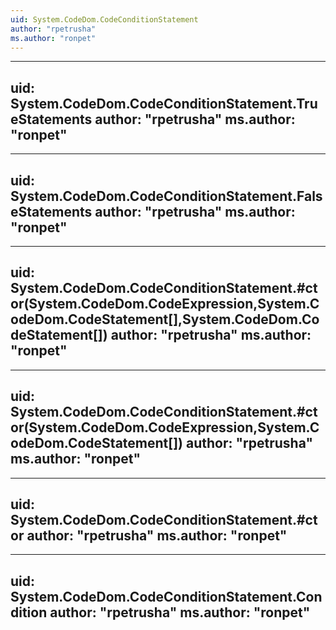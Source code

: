 ```yaml
---
uid: System.CodeDom.CodeConditionStatement
author: "rpetrusha"
ms.author: "ronpet"
---
```


---
uid: System.CodeDom.CodeConditionStatement.TrueStatements
author: "rpetrusha"
ms.author: "ronpet"
---

---
uid: System.CodeDom.CodeConditionStatement.FalseStatements
author: "rpetrusha"
ms.author: "ronpet"
---

---
uid: System.CodeDom.CodeConditionStatement.#ctor(System.CodeDom.CodeExpression,System.CodeDom.CodeStatement[],System.CodeDom.CodeStatement[])
author: "rpetrusha"
ms.author: "ronpet"
---

---
uid: System.CodeDom.CodeConditionStatement.#ctor(System.CodeDom.CodeExpression,System.CodeDom.CodeStatement[])
author: "rpetrusha"
ms.author: "ronpet"
---

---
uid: System.CodeDom.CodeConditionStatement.#ctor
author: "rpetrusha"
ms.author: "ronpet"
---

---
uid: System.CodeDom.CodeConditionStatement.Condition
author: "rpetrusha"
ms.author: "ronpet"
---
